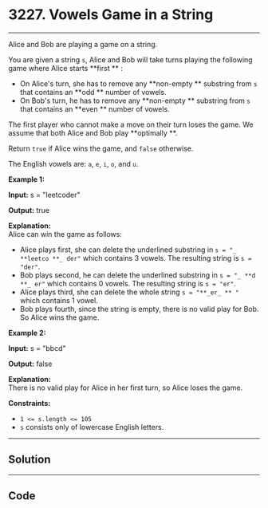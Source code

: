 # 3227. Vowels Game in a String

---

Alice and Bob are playing a game on a string.

You are given a string `s`, Alice and Bob will take turns playing the following game where Alice starts **first ** :

  * On Alice's turn, she has to remove any **non-empty ** substring from `s` that contains an **odd ** number of vowels.
  * On Bob's turn, he has to remove any **non-empty ** substring from `s` that contains an **even ** number of vowels.



The first player who cannot make a move on their turn loses the game. We assume that both Alice and Bob play **optimally **.

Return `true` if Alice wins the game, and `false` otherwise.

The English vowels are: `a`, `e`, `i`, `o`, and `u`.

 

**Example 1:**

**Input:** s = "leetcoder"

**Output:** true

**Explanation:**  
Alice can win the game as follows:

  * Alice plays first, she can delete the underlined substring in `s = "_ **leetco **_ der"` which contains 3 vowels. The resulting string is `s = "der"`.
  * Bob plays second, he can delete the underlined substring in `s = "_ **d **_ er"` which contains 0 vowels. The resulting string is `s = "er"`.
  * Alice plays third, she can delete the whole string `s = "**_er_ ** "` which contains 1 vowel.
  * Bob plays fourth, since the string is empty, there is no valid play for Bob. So Alice wins the game.



**Example 2:**

**Input:** s = "bbcd"

**Output:** false

**Explanation:**  
There is no valid play for Alice in her first turn, so Alice loses the game.

 

**Constraints:**

  * `1 <= s.length <= 105`
  * `s` consists only of lowercase English letters.

---

## Solution



---

## Code
```python


```